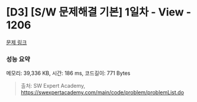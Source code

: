 # [D3] [S/W 문제해결 기본] 1일차 - View - 1206 

[문제 링크](https://swexpertacademy.com/main/code/problem/problemDetail.do?contestProbId=AV134DPqAA8CFAYh) 

### 성능 요약

메모리: 39,336 KB, 시간: 186 ms, 코드길이: 771 Bytes



> 출처: SW Expert Academy, https://swexpertacademy.com/main/code/problem/problemList.do